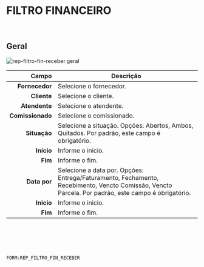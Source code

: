 # FILTRO FINANCEIRO
<br>

## Geral
![rep-filtro-fin-receber.geral](https://raw.githubusercontent.com/netforcews/docs-siscom/master/geral/imagens/rep-filtro-fin-receber.geral.png)

Campo | Descrição
--:|---
**Fornecedor** | Selecione o fornecedor.
**Cliente** | Selecione o cliente.
**Atendente** | Selecione o atendente.
**Comissionado** | Selecione o comissionado.
**Situação** | Selecione a situação. Opções: Abertos, Ambos, Quitados. Por padrão, este campo é obrigatório.
**Início** | Informe o início.
**Fim** | Informe o fim.
**Data por** | Selecione a data por. Opções: Entrega/Faturamento, Fechamento, Recebimento, Vencto Comissão, Vencto Parcela. Por padrão, este campo é obrigatório.
**Inicio** | Informe o inicio.
**Fim** | Informe o fim.
<br>
<br>
<br>
<br>

```FORM:REP_FILTRO_FIN_RECEBER```
